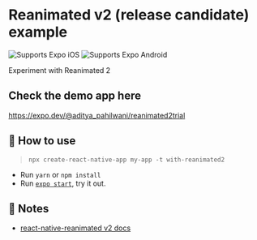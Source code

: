 # Reanimated v2 (release candidate) example

<p>
  <!-- iOS -->
  <img alt="Supports Expo iOS" longdesc="Supports Expo iOS" src="https://img.shields.io/badge/iOS-4630EB.svg?style=flat-square&logo=APPLE&labelColor=999999&logoColor=fff" />
  <!-- Android -->
  <img alt="Supports Expo Android" longdesc="Supports Expo Android" src="https://img.shields.io/badge/Android-4630EB.svg?style=flat-square&logo=ANDROID&labelColor=A4C639&logoColor=fff" />
  <!-- Web -->
</p>

Experiment with Reanimated 2

## Check the demo app here
https://expo.dev/@aditya_pahilwani/reanimated2trial

## 🚀 How to use

> `npx create-react-native-app my-app -t with-reanimated2`

- Run `yarn` or `npm install`
- Run [`expo start`](https://docs.expo.io/versions/latest/workflow/expo-cli/), try it out.

## 📝 Notes

- [react-native-reanimated v2 docs](https://docs.swmansion.com/react-native-reanimated/)
